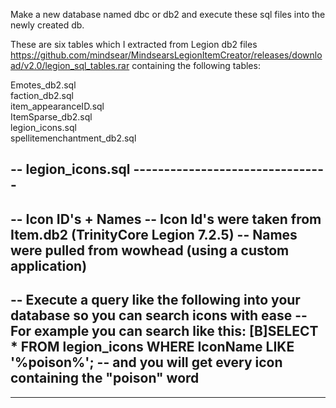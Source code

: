 Make a new database named dbc or db2 and execute these sql files into the newly created db.  
  
  
These are six tables which I extracted from Legion db2 files  
https://github.com/mindsear/MindsearsLegionItemCreator/releases/download/v2.0/legion_sql_tables.rar containing the following tables:  
  
Emotes_db2.sql  
faction_db2.sql  
item_appearanceID.sql  
ItemSparse_db2.sql  
legion_icons.sql  
spellitemenchantment_db2.sql  
  
  
  
-- legion_icons.sql --------------------------------
-- 
-- Icon ID's + Names
-- Icon Id's were taken from Item.db2 (TrinityCore Legion 7.2.5)
-- Names were pulled from wowhead (using a custom application)
--
-- Execute a query like the following into your database so you can search icons with ease
-- For example you can search like this: [B]SELECT * FROM legion_icons WHERE IconName LIKE '%poison%';
-- and you will get every icon containing the "poison" word
-- 
-- --------------------------------------------------------
